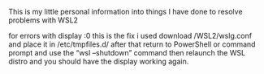 This is my little personal information into things I have done to resolve problems with WSL2

for errors with display :0 this is the fix i used
download /WSL2/wslg.conf and place it in /etc/tmpfiles.d/
after that return to PowerShell or command prompt and use the “wsl –shutdown” command then relaunch the WSL distro and you should have the display working again.
